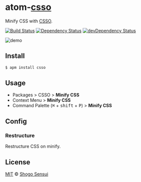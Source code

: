 # atom-[csso](https://atom.io/packages/csso)

Minify CSS with [CSSO](http://github.com/css/csso).

[![Build Status](https://travis-ci.org/1000ch/atom-csso.svg?branch=master)](https://travis-ci.org/1000ch/atom-csso)
[![Dependency Status](https://david-dm.org/1000ch/atom-csso.svg)](https://david-dm.org/1000ch/atom-csso)
[![devDependency Status](https://david-dm.org/1000ch/atom-csso/dev-status.svg)](https://david-dm.org/1000ch/atom-csso?type=dev)

![demo](https://cloud.githubusercontent.com/assets/1800018/24584846/539b0992-17b6-11e7-8617-5068ac30403e.gif)

## Install

```bash
$ apm install csso
```

## Usage

- Packages > CSSO > **Minify CSS**
- Context Menu > **Minify CSS**
- Command Palette (<kbd>⌘</kbd> + <kbd>shift</kbd> + <kbd>P</kbd>) > **Minify CSS**

## Config

### Restructure

Restructure CSS on minify.

## License

[MIT](https://1000ch.mit-license.org) © [Shogo Sensui](https://github.com/1000ch)
